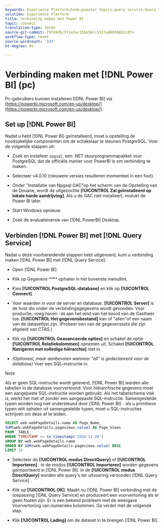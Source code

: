 ```yaml
---
keywords: Experience Platform;home;popular topics;query service;Query service;Power BI;power bi;connect to query service;
solution: Experience Platform
title: Verbinding maken met Power BI
topic: connect
translation-type: tm+mt
source-git-commit: f9749dbc5f2e3ac15be50cc5317ad60586b2c07e
workflow-type: tm+mt
source-wordcount: '333'
ht-degree: 0%

---
```



# Verbinding maken met [!DNL Power BI] (pc)

Pc-gebruikers kunnen installeren [!DNL Power BI] via [https://powerbi.microsoft.com/en-us/desktop/](https://powerbi.microsoft.com/en-us/desktop/).

## Set up [!DNL Power BI]

Nadat u hebt [!DNL Power BI] geïnstalleerd, moet u opstelling de noodzakelijke componenten om de schakelaar te steunen PostgreSQL. Voer de volgende stappen uit:

- Zoek en installeer `npgsql`, een .NET stuurprogrammapakket voor PostgreSQL dat de officiële manier voor PowerBI is om verbinding te maken.

- Selecteer v4.0.10 (nieuwere versies resulteren momenteel in een fout).

- Onder &quot;Installatie van Npgsql GAC&quot;op het scherm van de Opstelling van de Douane, wordt de uitgezochte **[!UICONTROL Zal geïnstalleerd op lokale harde aandrijving]**. Als u de GAC niet installeert, mislukt de Power BI later.

- Start Windows opnieuw.

- Zoek de evaluatieversie van [!DNL PowerBI] Desktop.

## Verbinden [!DNL Power BI] met [!DNL Query Service]

Nadat u deze voorbereidende stappen hebt uitgevoerd, kunt u verbinding maken [!DNL Power BI] met [!DNL Query Service]:

- Open [!DNL Power BI].

- Klik op Gegevens **** ophalen in het bovenste menullint.

- Kies **[!UICONTROL PostgreSQL-database]** en klik op **[!UICONTROL Connect]**.

- Voer waarden in voor de server en database. **[!UICONTROL Server]** is de host die onder de verbindingsgegevens wordt gevonden. Voor productie, voeg haven `:80` aan het eind van het koord van de Gastheer toe. **[!UICONTROL Het gegevensbestand]** kan of &quot;allen&quot;of een naam van de datasetlijst zijn. (Probeer een van de gegevenssets die zijn afgeleid van CTAS.)

- Klik op **[!UICONTROL Geavanceerde opties]** en schakel de optie **[!UICONTROL Relatiekolommen]** opnemen uit. Schakel **[!UICONTROL Navigeren met volledige hiërarchie]** niet in.

- *(Optioneel, maar aanbevolen wanneer &quot;all&quot; is gedeclareerd voor de database)* Voer een SQL-instructie in.

>[!NOTE]
>
>Als er geen SQL-instructie wordt geleverd, [!DNL Power BI] worden alle tabellen in de database voorvertoond. Voor hiërarchische gegevens moet een aangepaste SQL-instructie worden gebruikt. Als het tabelschema vlak is, werkt het met of zonder een aangepaste SQL-instructie. Samengestelde typen worden nog niet ondersteund door [!DNL Power BI] - als u primitieve typen wilt ophalen uit samengestelde typen, moet u SQL-instructies schrijven om deze af te leiden.

```sql
SELECT web.webPageDetails.name AS Page_Name, 
SUM(web.webPageDetails.pageviews.value) AS Page_Views 
FROM _TABLE_ 
WHERE TIMESTAMP >= to_timestamp('2018-11-20')
GROUP BY web.webPageDetails.name 
ORDER BY SUM(web.webPageDetails.pageviews.value) DESC 
LIMIT 10
```

- Selecteer de **[!UICONTROL modus DirectQuery]** of **[!UICONTROL Importeren]** . In de modus **[!UICONTROL Importeren]** worden gegevens geïmporteerd in [!DNL Power BI]. In de **[!UICONTROL modus DirectQuery]** worden alle query&#39;s ter uitvoering verzonden [!DNL Query Service] .

- Klik op **[!UICONTROL OK]**. Maakt nu [!DNL Power BI] verbinding met de toepassing [!DNL Query Service] en produceert een voorvertoning als er geen fouten zijn. Er is een bekend probleem met de weergave Voorvertoning van numerieke kolommen. Ga verder met de volgende stap.

- Klik **[!UICONTROL Lading]** om de dataset in te brengen [!DNL Power BI].
